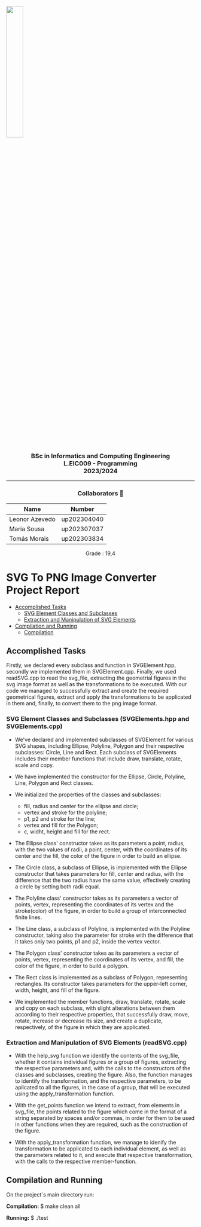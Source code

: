 <img src='https://sigarra.up.pt/feup/pt/imagens/LogotipoSI' width="30%"/>

<h3 align="center">BSc in Informatics and Computing Engineering<br>L.EIC009 - Programming<br> 2023/2024 </h3>

---
<h3 align="center"> Collaborators &#129309 </h2>

<div align="center">

| Name           | Number      |
|----------------|-------------|
| Leonor Azevedo | up202304040 |
| Maria Sousa    | up202307037 |
| Tomás Morais   | up202303834 |

Grade : 19,4

</div>

# SVG To PNG Image Converter Project Report

* [Accomplished Tasks](#accomplished-tasks) 
  * [SVG Element Classes and Subclasses](#svg-element-classes)
  * [Extraction and Manipulation of SVG Elements](#extraction-and-manipulation-of-svg-elements-readsvgcpp)
* [Compilation and Running](#compilation-and-running)
  * [Compilation](#compilation)


## Accomplished Tasks

Firstly, we declared every subclass and function in SVGElement.hpp, secondly we implemented them in SVGElement.cpp. Finally, we used readSVG.cpp to read the svg_file, extracting the geometrial figures in the svg image format as well as the transformations to be executed. With our code we managed to successfully extract and create the required geometrical figures, extract and apply the transformations to be applicated in them and, finally, to convert them to the png image format.

### <a id="svg-element-classes"></a>SVG Element Classes and Subclasses (SVGElements.hpp and SVGElements.cpp)

- We've declared and implemented subclasses of SVGElement for various SVG shapes, including Ellipse, Polyline, Polygon and their respective subclasses: Circle, Line and Rect. Each subclass of SVGElements includes their member functions that include draw, translate, rotate, scale and copy.

- We have implemented the constructor for the Ellipse, Circle, Polyline, Line, Polygon and Rect classes.

- We initialized the properties of the classes and subclasses:
  - fill, radius and center for the ellipse and circle;
  - vertex and stroke for the polyline;
  - p1, p2 and stroke for the line;
  - vertex and fill for the Polygon;
  - c, widht, height and fill for the rect.

- The Ellipse class' constructor takes as its parameters a point, radius, with the two values of radii, a point, center, with the coordinates of its center and the fill, the color of the figure in order to build an ellipse.

- The Circle class, a subclass of Ellipse, is implemented with the Ellipse constructor that takes parameters for fill, center and radius, with the difference that the two radius have the same value, effectively creating a circle by setting both radii equal.

- The Polyline class' constructor takes as its parameters a vector of points, vertex, representing the coordinates of its vertex and the stroke(color) of the figure, in order to build a group of interconnected finite lines.

- The Line class, a subclass of Polyline, is implemented with the Polyline constructor, taking also the parameter for stroke with the difference that it takes only two points, p1 and p2, inside the vertex vector.

- The Polygon class' constructor takes as its parameters a vector of points, vertex, representing the coordinates of its vertex, and fill, the color of the figure, in order to build a polygon.

- The Rect class is implemented as a subclass of Polygon, representing rectangles. Its constructor takes parameters for the upper-left corner, width, height, and fill of the figure.

- We implemented the member functions, draw, translate, rotate, scale and copy on each subclass, with slight alterations between them according to their respective properties, that successfully draw, move, rotate, increase or decrease its size, and create a duplicate, respectively, of the figure in which they are applicated.

### Extraction and Manipulation of SVG Elements (readSVG.cpp)

- With the help_svg function we identify the contents of the svg_file, whether it contains individual figures or a group of figures, extracting the respective parameters and, with the calls to the constructors of the classes and subclasses, creating the figure. Also, the function manages to identify the transformation, and the respective parameters, to be aplicated to all the figures, in the case of a group, that will be executed using the apply_transformation function.

- With the get_points function we intend to extract, from elements in svg_file, the points related to the figure which come in the format of a string separated by spaces and/or commas, in order for them to be used in other functions when they are required, such as the construction of the figure.

- With the apply_transformation function, we manage to idenify the transformation to be applicated to each individual element, as well as the parameters related to it, and execute that respective transformation, with the calls to the respective member-function.

## Compilation and Running

On the project´s main directory run:

<a id="compilation"></a>**Compilation:** $ make clean all

**Running:** $ ./test








